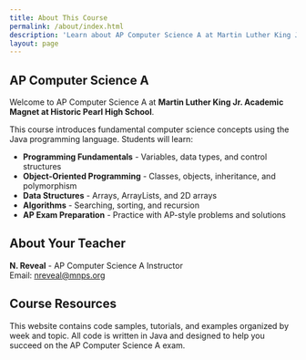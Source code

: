 ```yaml
---
title: About This Course
permalink: /about/index.html
description: 'Learn about AP Computer Science A at Martin Luther King Jr. Academic Magnet at Historic Pearl High School.'
layout: page
---
```


## AP Computer Science A

Welcome to AP Computer Science A at **Martin Luther King Jr. Academic Magnet at Historic Pearl High School**.

This course introduces fundamental computer science concepts using the Java programming language. Students will learn:

- **Programming Fundamentals** - Variables, data types, and control structures
- **Object-Oriented Programming** - Classes, objects, inheritance, and polymorphism  
- **Data Structures** - Arrays, ArrayLists, and 2D arrays
- **Algorithms** - Searching, sorting, and recursion
- **AP Exam Preparation** - Practice with AP-style problems and solutions

## About Your Teacher

**N. Reveal** - AP Computer Science A Instructor  
Email: nreveal@mnps.org

## Course Resources

This website contains code samples, tutorials, and examples organized by week and topic. All code is written in Java and designed to help you succeed on the AP Computer Science A exam.

